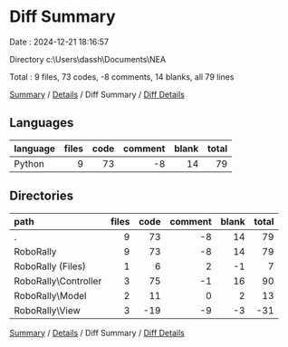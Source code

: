 # Diff Summary

Date : 2024-12-21 18:16:57

Directory c:\\Users\\dassh\\Documents\\NEA

Total : 9 files,  73 codes, -8 comments, 14 blanks, all 79 lines

[Summary](results.md) / [Details](details.md) / Diff Summary / [Diff Details](diff-details.md)

## Languages
| language | files | code | comment | blank | total |
| :--- | ---: | ---: | ---: | ---: | ---: |
| Python | 9 | 73 | -8 | 14 | 79 |

## Directories
| path | files | code | comment | blank | total |
| :--- | ---: | ---: | ---: | ---: | ---: |
| . | 9 | 73 | -8 | 14 | 79 |
| RoboRally | 9 | 73 | -8 | 14 | 79 |
| RoboRally (Files) | 1 | 6 | 2 | -1 | 7 |
| RoboRally\\Controller | 3 | 75 | -1 | 16 | 90 |
| RoboRally\\Model | 2 | 11 | 0 | 2 | 13 |
| RoboRally\\View | 3 | -19 | -9 | -3 | -31 |

[Summary](results.md) / [Details](details.md) / Diff Summary / [Diff Details](diff-details.md)